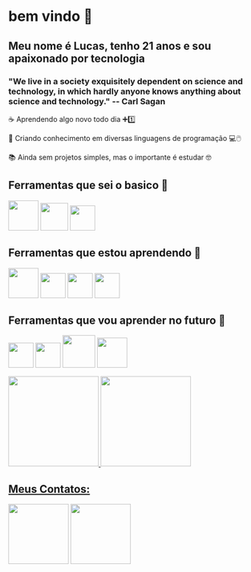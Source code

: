 # bem vindo 👋
## Meu nome é Lucas, tenho 21 anos e sou apaixonado por tecnologia

### "We live in a society exquisitely dependent on science and technology, in which hardly anyone knows anything about science and technology." -- Carl Sagan


☕ Aprendendo algo novo todo dia ➕1️⃣

🧠 Criando conhecimento em diversas linguagens de programação 💻🖱️

📚 Ainda sem projetos simples, mas o importante é estudar 🤓

## Ferramentas que sei o basico 📝
<img loading="lazy" src="https://cdn.jsdelivr.net/gh/devicons/devicon@latest/icons/mysql/mysql-original-wordmark.svg" width="60" height="60" /> <img loading="lazy" src="https://cdn.jsdelivr.net/gh/devicons/devicon@latest/icons/python/python-original.svg" width="55" height="55" />  <img loading="lazy" src="https://cdn.jsdelivr.net/gh/devicons/devicon@latest/icons/javascript/javascript-original.svg" width="50" height="50"/>


##  Ferramentas que estou aprendendo 👾
<img loading="lazy" src="https://cdn.jsdelivr.net/gh/devicons/devicon@latest/icons/java/java-original.svg" width="60" height="60" /> <img loading="lazy" src="https://cdn.jsdelivr.net/gh/devicons/devicon@latest/icons/git/git-original.svg" width="50" height="50" />  <img loading="lazy" src="https://cdn.jsdelivr.net/gh/devicons/devicon@latest/icons/html5/html5-original.svg" width="50" height="50" /> <img loading="lazy" src="https://cdn.jsdelivr.net/gh/devicons/devicon@latest/icons/css3/css3-original.svg" width="50" height="50" />


## Ferramentas que vou aprender no futuro 💬
<img loading="lazy" src="https://cdn.jsdelivr.net/gh/devicons/devicon@latest/icons/csharp/csharp-original.svg" width="50" height="50" /> <img loading="lazy" src="https://cdn.jsdelivr.net/gh/devicons/devicon@latest/icons/linux/linux-original.svg" width="50" height="50" /> <img loading="lazy" src="https://cdn.jsdelivr.net/gh/devicons/devicon@latest/icons/php/php-original.svg" width="65" height="65" /> <img loading="lazy" src="https://cdn.jsdelivr.net/gh/devicons/devicon@latest/icons/amazonwebservices/amazonwebservices-original-wordmark.svg" width="60" height="60" />


<div>
<a href="https://github.com/aluno-lemes">
<img loading="lazy" height="180em" src="https://github-readme-stats.vercel.app/api/top-langs/?username=aluno-lemes&layout=compact&langs_count=7&theme=dracula"/>
<img loading="lazy" height="180em" src="https://github-readme-stats.vercel.app/api?username=aluno-lemes&show_icons=true&theme=dracula&include_all_commits=true&count_private=true"/>
</div>


## Meus Contatos:
<div>
<a href = "mailto:lucas.lemes2079@gmail.com"><img loading="lazy" src="https://img.shields.io/badge/Gmail-D14836?style=for-the-badge&logo=gmail&logoColor=white" target="_blank" width="120" height="120"></a>
<a href="https://www.linkedin.com/in/lemes-" target="_blank"><img loading="lazy" src="https://img.shields.io/badge/-LinkedIn-%230077B5?style=for-the-badge&logo=linkedin&logoColor=white" target="_blank" width="120" height="120" ></a>   
</div>

